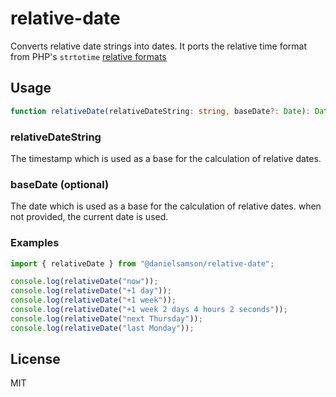 # relative-date
Converts relative date strings into dates. It ports the relative time format from PHP's `strtotime` [relative formats](https://www.php.net/manual/en/datetime.formats.php#datetime.formats.relative)

## Usage

```ts
function relativeDate(relativeDateString: string, baseDate?: Date): Date
```

### relativeDateString

The timestamp which is used as a base for the calculation of relative dates.

### baseDate (optional)

The date which is used as a base for the calculation of relative dates. when not provided, the current date is used.

### Examples

```ts
import { relativeDate } from "@danielsamson/relative-date";

console.log(relativeDate("now"));
console.log(relativeDate("+1 day"));
console.log(relativeDate("+1 week"));
console.log(relativeDate("+1 week 2 days 4 hours 2 seconds"));
console.log(relativeDate("next Thursday"));
console.log(relativeDate("last Monday"));
```

## License

MIT